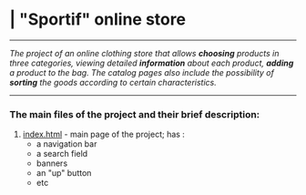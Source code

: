 # | "Sportif" online store

---

*The project of an online clothing store that allows **choosing** products in three categories, viewing detailed **information** about each product, **adding** a product to the bag. The catalog pages also include the possibility of **sorting** the goods according to certain characteristics.*

---

### **The main files of the project and their brief description:**

1. [index.html](./index.html) - main page of the project; has :
    - a navigation bar
    - a search field
    - banners
    - an "up" button
    - etc